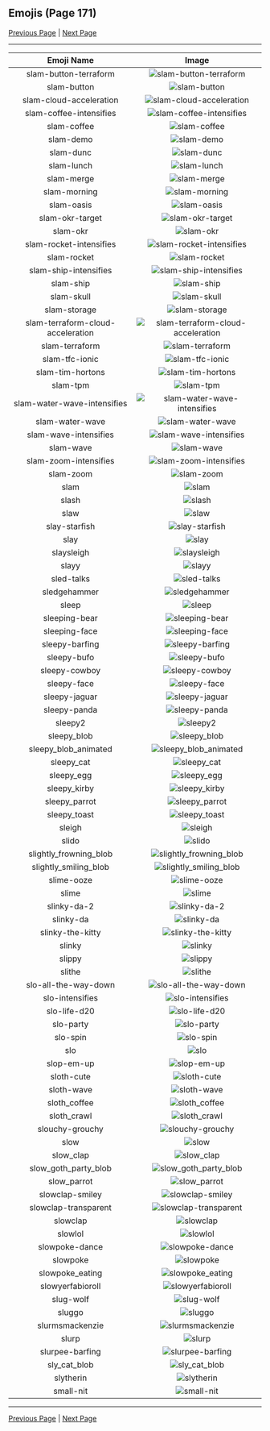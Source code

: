 
## Emojis (Page 171)

[Previous Page](/docs/hc/page-s-0170.md)
  | [Next Page](/docs/hc/page-s-0172.md)

<hr />

|Emoji Name|Image|
| :-: | :-: |
|slam-button-terraform| ![slam-button-terraform](/emojis/hc/slam-button-terraform.jpg)|
|slam-button| ![slam-button](/emojis/hc/slam-button.jpg)|
|slam-cloud-acceleration| ![slam-cloud-acceleration](/emojis/hc/slam-cloud-acceleration.png)|
|slam-coffee-intensifies| ![slam-coffee-intensifies](/emojis/hc/slam-coffee-intensifies.gif)|
|slam-coffee| ![slam-coffee](/emojis/hc/slam-coffee.jpg)|
|slam-demo| ![slam-demo](/emojis/hc/slam-demo.png)|
|slam-dunc| ![slam-dunc](/emojis/hc/slam-dunc.png)|
|slam-lunch| ![slam-lunch](/emojis/hc/slam-lunch.jpg)|
|slam-merge| ![slam-merge](/emojis/hc/slam-merge.jpg)|
|slam-morning| ![slam-morning](/emojis/hc/slam-morning.jpg)|
|slam-oasis| ![slam-oasis](/emojis/hc/slam-oasis.png)|
|slam-okr-target| ![slam-okr-target](/emojis/hc/slam-okr-target.png)|
|slam-okr| ![slam-okr](/emojis/hc/slam-okr.png)|
|slam-rocket-intensifies| ![slam-rocket-intensifies](/emojis/hc/slam-rocket-intensifies.gif)|
|slam-rocket| ![slam-rocket](/emojis/hc/slam-rocket.png)|
|slam-ship-intensifies| ![slam-ship-intensifies](/emojis/hc/slam-ship-intensifies.gif)|
|slam-ship| ![slam-ship](/emojis/hc/slam-ship.png)|
|slam-skull| ![slam-skull](/emojis/hc/slam-skull.png)|
|slam-storage| ![slam-storage](/emojis/hc/slam-storage.png)|
|slam-terraform-cloud-acceleration| ![slam-terraform-cloud-acceleration](/emojis/hc/slam-terraform-cloud-acceleration.png)|
|slam-terraform| ![slam-terraform](/emojis/hc/slam-terraform.png)|
|slam-tfc-ionic| ![slam-tfc-ionic](/emojis/hc/slam-tfc-ionic.png)|
|slam-tim-hortons| ![slam-tim-hortons](/emojis/hc/slam-tim-hortons.jpg)|
|slam-tpm| ![slam-tpm](/emojis/hc/slam-tpm.png)|
|slam-water-wave-intensifies| ![slam-water-wave-intensifies](/emojis/hc/slam-water-wave-intensifies.gif)|
|slam-water-wave| ![slam-water-wave](/emojis/hc/slam-water-wave.png)|
|slam-wave-intensifies| ![slam-wave-intensifies](/emojis/hc/slam-wave-intensifies.gif)|
|slam-wave| ![slam-wave](/emojis/hc/slam-wave.jpg)|
|slam-zoom-intensifies| ![slam-zoom-intensifies](/emojis/hc/slam-zoom-intensifies.gif)|
|slam-zoom| ![slam-zoom](/emojis/hc/slam-zoom.png)|
|slam| ![slam](/emojis/hc/slam.gif)|
|slash| ![slash](/emojis/hc/slash.jpg)|
|slaw| ![slaw](/emojis/hc/slaw.png)|
|slay-starfish| ![slay-starfish](/emojis/hc/slay-starfish.png)|
|slay| ![slay](/emojis/hc/slay.png)|
|slaysleigh| ![slaysleigh](/emojis/hc/slaysleigh.png)|
|slayy| ![slayy](/emojis/hc/slayy.png)|
|sled-talks| ![sled-talks](/emojis/hc/sled-talks.png)|
|sledgehammer| ![sledgehammer](/emojis/hc/sledgehammer.png)|
|sleep| ![sleep](/emojis/hc/sleep.png)|
|sleeping-bear| ![sleeping-bear](/emojis/hc/sleeping-bear.png)|
|sleeping-face| ![sleeping-face](/emojis/hc/sleeping-face.gif)|
|sleepy-barfing| ![sleepy-barfing](/emojis/hc/sleepy-barfing.png)|
|sleepy-bufo| ![sleepy-bufo](/emojis/hc/sleepy-bufo.png)|
|sleepy-cowboy| ![sleepy-cowboy](/emojis/hc/sleepy-cowboy.png)|
|sleepy-face| ![sleepy-face](/emojis/hc/sleepy-face.gif)|
|sleepy-jaguar| ![sleepy-jaguar](/emojis/hc/sleepy-jaguar.png)|
|sleepy-panda| ![sleepy-panda](/emojis/hc/sleepy-panda.gif)|
|sleepy2| ![sleepy2](/emojis/hc/sleepy2.png)|
|sleepy_blob| ![sleepy_blob](/emojis/hc/sleepy_blob.png)|
|sleepy_blob_animated| ![sleepy_blob_animated](/emojis/hc/sleepy_blob_animated.gif)|
|sleepy_cat| ![sleepy_cat](/emojis/hc/sleepy_cat.png)|
|sleepy_egg| ![sleepy_egg](/emojis/hc/sleepy_egg.gif)|
|sleepy_kirby| ![sleepy_kirby](/emojis/hc/sleepy_kirby.gif)|
|sleepy_parrot| ![sleepy_parrot](/emojis/hc/sleepy_parrot.gif)|
|sleepy_toast| ![sleepy_toast](/emojis/hc/sleepy_toast.png)|
|sleigh| ![sleigh](/emojis/hc/sleigh.png)|
|slido| ![slido](/emojis/hc/slido.png)|
|slightly_frowning_blob| ![slightly_frowning_blob](/emojis/hc/slightly_frowning_blob.png)|
|slightly_smiling_blob| ![slightly_smiling_blob](/emojis/hc/slightly_smiling_blob.png)|
|slime-ooze| ![slime-ooze](/emojis/hc/slime-ooze.gif)|
|slime| ![slime](/emojis/hc/slime.png)|
|slinky-da-2| ![slinky-da-2](/emojis/hc/slinky-da-2.png)|
|slinky-da| ![slinky-da](/emojis/hc/slinky-da.png)|
|slinky-the-kitty| ![slinky-the-kitty](/emojis/hc/slinky-the-kitty.png)|
|slinky| ![slinky](/emojis/hc/slinky.gif)|
|slippy| ![slippy](/emojis/hc/slippy.gif)|
|slithe| ![slithe](/emojis/hc/slithe.png)|
|slo-all-the-way-down| ![slo-all-the-way-down](/emojis/hc/slo-all-the-way-down.gif)|
|slo-intensifies| ![slo-intensifies](/emojis/hc/slo-intensifies.gif)|
|slo-life-d20| ![slo-life-d20](/emojis/hc/slo-life-d20.png)|
|slo-party| ![slo-party](/emojis/hc/slo-party.gif)|
|slo-spin| ![slo-spin](/emojis/hc/slo-spin.gif)|
|slo| ![slo](/emojis/hc/slo.png)|
|slop-em-up| ![slop-em-up](/emojis/hc/slop-em-up.gif)|
|sloth-cute| ![sloth-cute](/emojis/hc/sloth-cute.jpg)|
|sloth-wave| ![sloth-wave](/emojis/hc/sloth-wave.gif)|
|sloth_coffee| ![sloth_coffee](/emojis/hc/sloth_coffee.png)|
|sloth_crawl| ![sloth_crawl](/emojis/hc/sloth_crawl.gif)|
|slouchy-grouchy| ![slouchy-grouchy](/emojis/hc/slouchy-grouchy.png)|
|slow| ![slow](/emojis/hc/slow.png)|
|slow_clap| ![slow_clap](/emojis/hc/slow_clap.gif)|
|slow_goth_party_blob| ![slow_goth_party_blob](/emojis/hc/slow_goth_party_blob.gif)|
|slow_parrot| ![slow_parrot](/emojis/hc/slow_parrot.gif)|
|slowclap-smiley| ![slowclap-smiley](/emojis/hc/slowclap-smiley.gif)|
|slowclap-transparent| ![slowclap-transparent](/emojis/hc/slowclap-transparent.gif)|
|slowclap| ![slowclap](/emojis/hc/slowclap.gif)|
|slowlol| ![slowlol](/emojis/hc/slowlol.gif)|
|slowpoke-dance| ![slowpoke-dance](/emojis/hc/slowpoke-dance.gif)|
|slowpoke| ![slowpoke](/emojis/hc/slowpoke.jpg)|
|slowpoke_eating| ![slowpoke_eating](/emojis/hc/slowpoke_eating.jpg)|
|slowyerfabioroll| ![slowyerfabioroll](/emojis/hc/slowyerfabioroll.gif)|
|slug-wolf| ![slug-wolf](/emojis/hc/slug-wolf.png)|
|sluggo| ![sluggo](/emojis/hc/sluggo.png)|
|slurmsmackenzie| ![slurmsmackenzie](/emojis/hc/slurmsmackenzie.png)|
|slurp| ![slurp](/emojis/hc/slurp.gif)|
|slurpee-barfing| ![slurpee-barfing](/emojis/hc/slurpee-barfing.png)|
|sly_cat_blob| ![sly_cat_blob](/emojis/hc/sly_cat_blob.png)|
|slytherin| ![slytherin](/emojis/hc/slytherin.png)|
|small-nit| ![small-nit](/emojis/hc/small-nit.png)|

<hr/>

[Previous Page](/docs/hc/page-s-0170.md)
  | [Next Page](/docs/hc/page-s-0172.md)